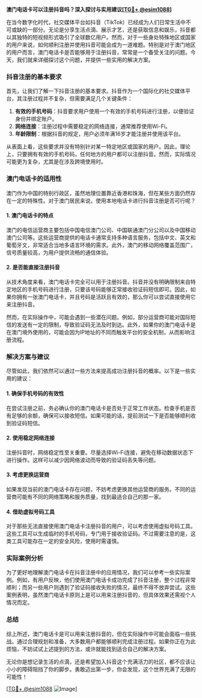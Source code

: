 **澳门电话卡可以注册抖音吗？深入探讨与实用建议[[TG💪+ @esim1088](https://t.me/s/esim1088)]**

在当今数字化时代，社交媒体平台如抖音（TikTok）已经成为人们日常生活中不可或缺的一部分。无论是分享生活点滴、展示才艺，还是获取信息和娱乐，抖音都以其独特的短视频形式吸引了全球数亿用户。然而，对于一些身处特殊地区或国家的用户来说，如何顺利注册并使用抖音可能会成为一道难题。特别是对于澳门地区的用户而言，澳门电话卡是否能够用于注册抖音，常常是一个备受关注的问题。今天，我们就来详细探讨这个问题，并提供一些实用的解决方案。

### 抖音注册的基本要求

首先，让我们了解一下抖音注册的基本要求。抖音作为一个国际化的社交媒体平台，其注册过程并不复杂，但需要满足几个关键条件：

1. **有效的手机号码**：抖音要求用户使用一个有效的手机号码进行注册，以便验证身份并绑定账户。
2. **网络连接**：注册过程中需要稳定的网络连接，通常推荐使用Wi-Fi。
3. **年龄限制**：根据抖音的规定，用户必须年满16岁才能注册并使用该平台。

从表面上看，这些要求并没有特别针对某一特定地区或国家的用户。因此，理论上，只要拥有有效的手机号码，任何地方的用户都可以注册抖音。然而，实际情况可能更为复杂，尤其是在涉及跨境使用时。

### 澳门电话卡的适用性

澳门作为中国的特别行政区，虽然地理位置靠近香港和珠海，但在某些方面仍然存在一定的特殊性。对于澳门居民来说，使用本地电话卡进行抖音注册是否可行呢？

#### 1. 澳门电话卡的特点

澳门的电信运营商主要包括中国电信澳门公司、中国联通澳门分公司以及中国移动澳门公司等。这些运营商提供的电话卡通常支持多种语言服务，包括中文、英文和葡萄牙文，非常适合当地多语言环境的需求。此外，澳门的移动网络覆盖范围广，信号质量较高，为用户提供流畅的通信体验。

#### 2. 是否能直接注册抖音

从技术角度来看，澳门电话卡完全可以用于注册抖音。抖音并没有明确限制来自特定地区的手机号码进行注册，只要该号码能够正常接收验证码短信即可。因此，如果你拥有一张澳门电话卡，并且号码是活跃且有效的，那么你可以尝试直接使用它来注册抖音。

然而，在实际操作中，可能会遇到一些潜在问题。例如，部分运营商可能对国际短信的发送有一定的限制，导致验证码无法及时到达。此外，如果你的澳门电话卡是在澳门境外使用的，可能会因为IP地址的不同而触发平台的安全机制，从而影响注册流程。

### 解决方案与建议

尽管如此，我们依然可以通过一些方法来提高成功注册抖音的概率。以下是一些实用的建议：

#### 1. 确保手机号码的有效性

在尝试注册之前，务必确认你的澳门电话卡是否处于正常工作状态。检查手机是否有足够的余额，确保可以接收短信。如果可能的话，提前测试一下是否能够顺利收到验证码短信。

#### 2. 使用稳定网络连接

注册抖音时，网络稳定性至关重要。尽量选择Wi-Fi连接，避免在移动数据状态下进行操作。这样可以减少因网络波动而导致的验证码丢失等问题。

#### 3. 考虑更换运营商

如果发现当前的澳门电话卡存在问题，不妨考虑更换其他运营商的服务。不同的运营商可能有不同的网络策略和服务质量，找到最适合自己的那一家。

#### 4. 借助虚拟号码工具

对于那些无法直接使用澳门电话卡注册抖音的用户，可以考虑使用虚拟号码工具。这些工具可以生成临时的手机号码，专门用于接收验证码。不过需要注意的是，这类工具可能存在一定的安全风险，使用时需谨慎。

### 实际案例分析

为了更好地理解澳门电话卡在抖音注册中的应用情况，我们可以参考一些实际案例。例如，有用户反映，他们使用澳门电话卡成功完成了抖音注册，整个过程非常顺利；而另一些用户则遇到了验证码接收失败的情况，最终不得不放弃尝试。这些案例表明，虽然澳门电话卡原则上是可以用来注册抖音的，但具体效果还需视个人情况而定。

### 总结

综上所述，澳门电话卡是可以用来注册抖音的，但在实际操作中可能会面临一些挑战。通过合理规划和准备，大多数用户都能够顺利完成注册过程。如果你正在为此烦恼，不妨试试上述提到的方法，或许就能找到适合自己的解决方案。

无论你是想记录生活的点滴，还是希望加入抖音这个充满活力的社区，都不应该让小小的障碍阻挡了你的脚步。勇敢迈出第一步，你会发现，这个世界充满了无限的可能性！

[[TG💪+ @esim1088](https://t.me/s/esim1088) ![Image](https://i.postimg.cc/4NQfJmqS/Snipaste-2025-05-13-00-14-12.png)]
